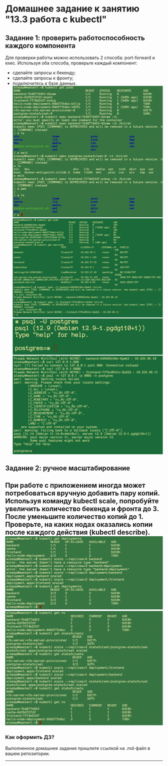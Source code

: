 # Домашнее задание к занятию "13.3 работа с kubectl"
## Задание 1: проверить работоспособность каждого компонента
Для проверки работы можно использовать 2 способа: port-forward и exec. Используя оба способа, проверьте каждый компонент:
* сделайте запросы к бекенду;
* сделайте запросы к фронту;
* подключитесь к базе данных.
![](https://github.com/alexspedan/devops-netology/raw/main/13.3.kubectl/pic1.png)
![](https://github.com/alexspedan/devops-netology/raw/main/13.3.kubectl/13.3.curlexec.png)
![](https://github.com/alexspedan/devops-netology/raw/main/13.3.kubectl/13.3.pgexec.png)
![](https://github.com/alexspedan/devops-netology/raw/main/13.3.kubectl/13.3PF.png)
## Задание 2: ручное масштабирование
При работе с приложением иногда может потребоваться вручную добавить пару копий. Используя команду kubectl scale, попробуйте увеличить количество бекенда и фронта до 3. После уменьшите количество копий до 1. Проверьте, на каких нодах оказались копии после каждого действия (kubectl describe).
![](https://github.com/alexspedan/devops-netology/raw/main/13.3.kubectl/pic2.png)
![](https://github.com/alexspedan/devops-netology/raw/main/13.3.kubectl/pic3.png)
---

### Как оформить ДЗ?

Выполненное домашнее задание пришлите ссылкой на .md-файл в вашем репозитории.

---